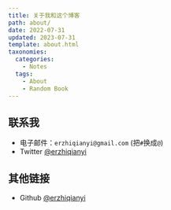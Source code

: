 ```yaml
---
title: 关于我和这个博客
path: about/
date: 2022-07-31
updated: 2023-07-31
template: about.html
taxonomies:
  categories:
    - Notes
  tags:
    - About
    - Random Book
---
```



## 联系我

- 电子邮件：`erzhiqianyi@gmail.com` (把`#`换成`@`)
- Twitter [@erzhiqianyi](https://twitter.com/erzhiqianyi)

## 其他链接

- Github [@erzhiqianyi](https://github.com/erzhiqianyi)
